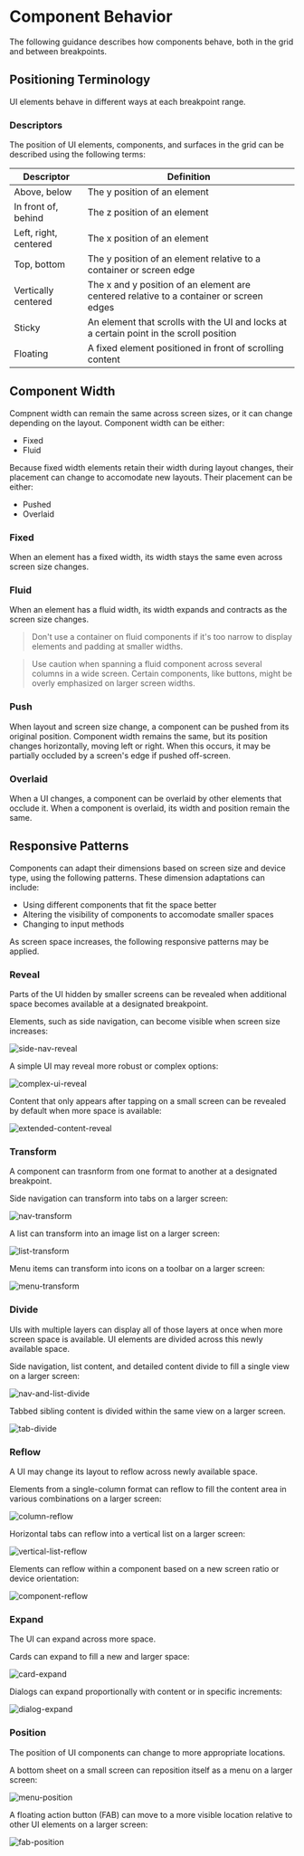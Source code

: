 # Component Behavior

The following guidance describes how components behave, both in the grid and between breakpoints.

## Positioning Terminology

UI elements behave in different ways at each breakpoint range.

### Descriptors

The position of UI elements, components, and surfaces in the grid can be described using the following terms:

Descriptor | Definition
-----------|-----------
Above, below | The y position of an element
In front of, behind | The z position of an element
Left, right, centered | The x position of an element
Top, bottom | The y position of an element relative to a container or screen edge
Vertically centered | The x and y position of an element are centered relative to a container or screen edges
Sticky | An element that scrolls with the UI and locks at a certain point in the scroll position
Floating | A fixed element positioned in front of scrolling content

## Component Width

Compnent width can remain the same across screen sizes, or it can change depending on the layout. Component width can be either:

* Fixed
* Fluid

Because fixed width elements retain their width during layout changes, their placement can change to accomodate new layouts. Their placement can be either:

* Pushed
* Overlaid

### Fixed

When an element has a fixed width, its width stays the same even across screen size changes.

### Fluid

When an element has a fluid width, its width expands and contracts as the screen size changes.

> Don't use a container on fluid components if it's too narrow to display elements and padding at smaller widths.

> Use caution when spanning a fluid component across several columns in a wide screen. Certain components, like buttons, might be overly emphasized on larger screen widths.

### Push

When layout and screen size change, a component can be pushed from its original position. Component width remains the same, but its position changes horizontally, moving left or right. When this occurs, it may be partially occluded by a screen's edge if pushed off-screen.

### Overlaid

When a UI changes, a component can be overlaid by other elements that occlude it. When a component is overlaid, its width and position remain the same.

## Responsive Patterns

Components can adapt their dimensions based on screen size and device type, using the following patterns. These dimension adaptations can include:

* Using different components that fit the space better
* Altering the visibility of components to accomodate smaller spaces
* Changing to input methods

As screen space increases, the following responsive patterns may be applied.

### Reveal

Parts of the UI hidden by smaller screens can be revealed when additional space becomes available at a designated breakpoint.

Elements, such as side navigation, can become visible when screen size increases:

![side-nav-reveal](https://lh3.googleusercontent.com/LbLFh1meWGfpWysnb06PxAWZ7AKAQvVmjft3sGjwxmLh6dFbH6KlGDHlP3aXah18VB_cZdSlQOp_BO26hq47cf4i_6XVQnjewubDYg=w1064-v0)

A simple UI may reveal more robust or complex options:

![complex-ui-reveal](https://lh3.googleusercontent.com/FUpEK178Gn5lbtXqEA3XCIgYnJ48XBaH566CSJFSjuuM_ArLKgcDA-La1ylucc3NcIBMGYxkxOSxbe7Yv5Rpe-EUTvr_EcuoseWIdA=w1064-v0)

Content that only appears after tapping on a small screen can be revealed by default when more space is available:

![extended-content-reveal](https://lh3.googleusercontent.com/i0KKJDrE0FriDD-FbCnwSksHqJex3797QS34pYsPA8nmQb0qu6ugWUnmRSRCgTMkrzX8gib-xP-sFU8EzfTr-Kj-jk8TFVaNAPdJ2g=w1064-v0)

### Transform

A component can trasnform from one format to another at a designated breakpoint.

Side navigation can transform into tabs on a larger screen:

![nav-transform](https://lh3.googleusercontent.com/fgljRRWmOxyCOh7x2li4tN7ZV9A3t6FC28aYhk3xWe-aLgMobI6Z0Q0ekJIaZI-tYsUZrPaNtLt5Or9iExBx-E8htOoqpDizIeY2=w1064-v0)

A list can transform into an image list on a larger screen:

![list-transform](https://lh3.googleusercontent.com/qQClrwn6U_wEzJG5lKInIhrpo1abd_9ycIbC5B0Msqm4k_sp2N3lnRX7mCxHvy0vb_qMwu0P22R8UqSB3-yG8_6lpfFiNvpwP_mQOjM=w1064-v0)

Menu items can transform into icons on a toolbar on a larger screen:

![menu-transform](https://lh3.googleusercontent.com/yIz2fohPNJxU-av1vEKq5skvS4jjCCS0lgbn2ITII7f7VFDKG5pGmAaiQ7taMt505JX4rXxkkZYIO85GvG6VCIN93tS7lOXAi9IyrQ=w1064-v0)

### Divide

UIs with multiple layers can display all of those layers at once when more screen space is available. UI elements are divided across this newly available space.

Side navigation, list content, and detailed content divide to fill a single view on a larger screen:

![nav-and-list-divide](https://lh3.googleusercontent.com/si5L6YyF3kxu4r7j-dRtollIeaHj5DBN6UyTwvgTksRQ3Si_Cz5BXAHl-MUGG4mJmPNeU9iCVpPYTf-ZXokTj2y8crOJ9GchrkMBeag=w1064-v0)

Tabbed sibling content is divided within the same view on a larger screen.

![tab-divide](https://lh3.googleusercontent.com/arj45MoELjYMAIi7XMBD69u06hj_osmk_Excobn86zGoOXSOsrtzL7z3SXUvIT1gsVJaqrN_J5xpirMR9WO5HnS61se3aDO98HjKhQ=w1064-v0)

### Reflow

A UI may change its layout to reflow across newly available space.

Elements from a single-column format can reflow to fill the content area in various combinations on a larger screen:

![column-reflow](https://lh3.googleusercontent.com/lgHcP_d4dDLitEW-MCJHj3J8Pt8Tj99gA_F8FvpcgU_FmuMYI9FYNJhR2n9jf15f94joUtDvNSoU6Mr54r9g_PENAdu7_EjzwmCf=w1064-v0)

Horizontal tabs can reflow into a vertical list on a larger screen:

![vertical-list-reflow](https://lh3.googleusercontent.com/FkVg5C4HSUdi5Gjqr2-jUCjN-O73iU-Nn-jF38bQmPw5LZuz4vgg6_1V63upu-2TCzucTv_Pcwu62iAE0Hzeo_wWIYPH5tll7ThVpXY=w1064-v0)

Elements can reflow within a component based on a new screen ratio or device orientation:

![component-reflow](https://lh3.googleusercontent.com/PQ8CtuEY2VQi0QeKs-8bXAeJnuU_FgvJhYeliXvk5qOuWBV28FJYIxWag6FP2jP8AQ6OkaHvtF794oHiBpYyowaqXPo8VdllWMKYwm4=w1064-v0)

### Expand

The UI can expand across more space.

Cards can expand to fill a new and larger space:

![card-expand](https://lh3.googleusercontent.com/4m_eMtkSTTpgNCwC0YrZK0rlBI_fZgIssl4V48uuVsdeW9TYJ8M3fUzaU8uqnAT-7p2rh4kgGQcDMRdil9naQabvcRDpb5B9mmp6=w1064-v0)

Dialogs can expand proportionally with content or in specific increments:

![dialog-expand](https://lh3.googleusercontent.com/o6gGy_ZOpsuUfTznw8ooHvzt91POO70dCZa8H-6jq10yQfbp2qPCCqhN-IzN-Uepp890pWaXrCf8B5RdvyY2d5NJBuFIy_HtAPSzHQQ=w1064-v0)

### Position

The position of UI components can change to more appropriate locations.

A bottom sheet on a small screen can reposition itself as a menu on a larger screen:

![menu-position](https://lh3.googleusercontent.com/W26FX-XRwmshjmltbV46zgPsOGfJlGWJdt_T_E8oKiddywKIyvCHA0clRYvGf8vzo-9BKpaXZBFU0dWmOwpFoD3cexgajxnLmpf7iw=w1064-v0)

A floating action button (FAB) can move to a more visible location relative to other UI elements on a larger screen:

![fab-position](https://lh3.googleusercontent.com/Kdj_z_th6eCNiKaWfVtPlRNjD5J3Ap04mj_LYHsr-zOt41oRx7u41DwRy24bygYzZExfYCje-Upe7jn5VjA6ryZsG_hHKe--HXQX3a4=w1064-v0)